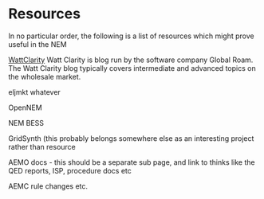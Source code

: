 # Resources

In no particular order, the following is a list of resources which might prove useful in the NEM


[WattClarity](https://wattclarity.com.au) Watt Clarity is blog run by the software company Global Roam. The Watt Clarity blog typically covers intermediate and advanced topics on the wholesale market.

eljmkt whatever

OpenNEM

NEM BESS

GridSynth (this probably belongs somewhere else as an interesting project rather than resource


AEMO docs - this should be a separate sub page, and link to thinks like the QED reports, ISP, procedure docs etc

AEMC rule changes etc.

